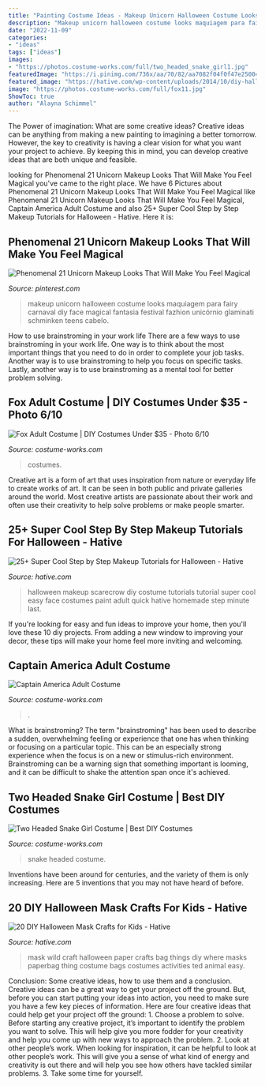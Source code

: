 ```yaml
---
title: "Painting Costume Ideas - Makeup Unicorn Halloween Costume Looks Maquiagem Para Fairy Carnaval Diy Face Magical Fantasia Festival Fazhion Unicórnio Glaminati Schminken Teens Cabelo"
description: "Makeup unicorn halloween costume looks maquiagem para fairy carnaval diy face magical fantasia festival fazhion unicórnio glaminati schminken teens cabelo"
date: "2022-11-09"
categories:
- "ideas"
tags: ["ideas"]
images:
- "https://photos.costume-works.com/full/two_headed_snake_girl1.jpg"
featuredImage: "https://i.pinimg.com/736x/aa/70/82/aa7082f04f0f47e2500410b8bc1a0623.jpg"
featured_image: "https://hative.com/wp-content/uploads/2014/10/diy-halloween-mask-crafts/20-paperbag-mask.jpg"
image: "https://photos.costume-works.com/full/fox11.jpg"
ShowToc: true
author: "Alayna Schimmel"
---
```



The Power of imagination: What are some creative ideas?
Creative ideas can be anything from making a new painting to imagining a better tomorrow. However, the key to creativity is having a clear vision for what you want your project to achieve. By keeping this in mind, you can develop creative ideas that are both unique and feasible.

	

		
looking for Phenomenal 21 Unicorn Makeup Looks That Will Make You Feel Magical you've came to the right place. We have 6 Pictures about Phenomenal 21 Unicorn Makeup Looks That Will Make You Feel Magical like Phenomenal 21 Unicorn Makeup Looks That Will Make You Feel Magical, Captain America Adult Costume and also 25+ Super Cool Step by Step Makeup Tutorials for Halloween - Hative. Here it is:
		
    
## Phenomenal 21 Unicorn Makeup Looks That Will Make You Feel Magical

<img loading=lazy src="https://i.pinimg.com/736x/aa/70/82/aa7082f04f0f47e2500410b8bc1a0623.jpg" onerror="this.onerror=null;this.src='https://tse1.mm.bing.net/th?id=OIP.BepvZKgsrbLovPrxgEDddgHaLG&amp;pid=15.1';" alt="Phenomenal 21 Unicorn Makeup Looks That Will Make You Feel Magical">

_Source: pinterest.com_

>makeup unicorn halloween costume looks maquiagem para fairy carnaval diy face magical fantasia festival fazhion unicórnio glaminati schminken teens cabelo. 

	

How to use brainstroming in your work life
There are a few ways to use brainstroming in your work life. One way is to think about the most important things that you need to do in order to complete your job tasks. Another way is to use brainstroming to help you focus on specific tasks. Lastly, another way is to use brainstroming as a mental tool for better problem solving.

    
## Fox Adult Costume | DIY Costumes Under $35 - Photo 6/10

<img loading=lazy src="https://photos.costume-works.com/full/fox11.jpg" onerror="this.onerror=null;this.src='https://tse1.mm.bing.net/th?id=OIP.JfDwalL4ACciLKiNXOVrxwHaM0&amp;pid=15.1';" alt="Fox Adult Costume | DIY Costumes Under $35 - Photo 6/10">

_Source: costume-works.com_

>costumes. 

	

Creative art is a form of art that uses inspiration from nature or everyday life to create works of art. It can be seen in both public and private galleries around the world. Most creative artists are passionate about their work and often use their creativity to help solve problems or make people smarter.

    
## 25+ Super Cool Step By Step Makeup Tutorials For Halloween - Hative

<img loading=lazy src="http://hative.com/wp-content/uploads/2015/10/costume-ideas-tutorials/21-diy-costume-ideas-tutorials-for-halloween.jpg" onerror="this.onerror=null;this.src='https://tse2.mm.bing.net/th?id=OIP.E9-CMhIV-2Kc8TsgXIbovwHaOA&amp;pid=15.1';" alt="25+ Super Cool Step by Step Makeup Tutorials for Halloween - Hative">

_Source: hative.com_

>halloween makeup scarecrow diy costume tutorials tutorial super cool easy face costumes paint adult quick hative homemade step minute last. 

	

If you're looking for easy and fun ideas to improve your home, then you'll love these 10 diy projects. From adding a new window to improving your decor, these tips will make your home feel more inviting and welcoming.

    
## Captain America Adult Costume

<img loading=lazy src="https://photos.costume-works.com/full/captain-america-costume.jpg" onerror="this.onerror=null;this.src='https://tse3.mm.bing.net/th?id=OIP.Kq4jYL9wKdDH0qlRKMyp8gHaKE&amp;pid=15.1';" alt="Captain America Adult Costume">

_Source: costume-works.com_

>. 

	

What is brainstroming?
The term "brainstroming" has been used to describe a sudden, overwhelming feeling or experience that one has when thinking or focusing on a particular topic. This can be an especially strong experience when the focus is on a new or stimulus-rich environment. Brainstroming can be a warning sign that something important is looming, and it can be difficult to shake the attention span once it's achieved.

    
## Two Headed Snake Girl Costume | Best DIY Costumes

<img loading=lazy src="https://photos.costume-works.com/full/two_headed_snake_girl1.jpg" onerror="this.onerror=null;this.src='https://tse3.mm.bing.net/th?id=OIP.3iQl-VwQodCdNOJuIEyzlQHaNK&amp;pid=15.1';" alt="Two Headed Snake Girl Costume | Best DIY Costumes">

_Source: costume-works.com_

>snake headed costume. 

	

Inventions have been around for centuries, and the variety of them is only increasing. Here are 5 inventions that you may not have heard of before.

    
## 20 DIY Halloween Mask Crafts For Kids - Hative

<img loading=lazy src="https://hative.com/wp-content/uploads/2014/10/diy-halloween-mask-crafts/20-paperbag-mask.jpg" onerror="this.onerror=null;this.src='https://tse4.mm.bing.net/th?id=OIP.w9EeT0ItM-X6WRgS_7qnhQHaLH&amp;pid=15.1';" alt="20 DIY Halloween Mask Crafts for Kids - Hative">

_Source: hative.com_

>mask wild craft halloween paper crafts bag things diy where masks paperbag thing costume bags costumes activities ted animal easy. 

	

Conclusion: Some creative ideas, how to use them and a conclusion.
Creative ideas can be a great way to get your project off the ground. But, before you can start putting your ideas into action, you need to make sure you have a few key pieces of information. Here are four creative ideas that could help get your project off the ground: 1. Choose a problem to solve. Before starting any creative project, it’s important to identify the problem you want to solve. This will help give you more fodder for your creativity and help you come up with new ways to approach the problem. 2. Look at other people’s work. When looking for inspiration, it can be helpful to look at other people’s work. This will give you a sense of what kind of energy and creativity is out there and will help you see how others have tackled similar problems. 3. Take some time for yourself.

